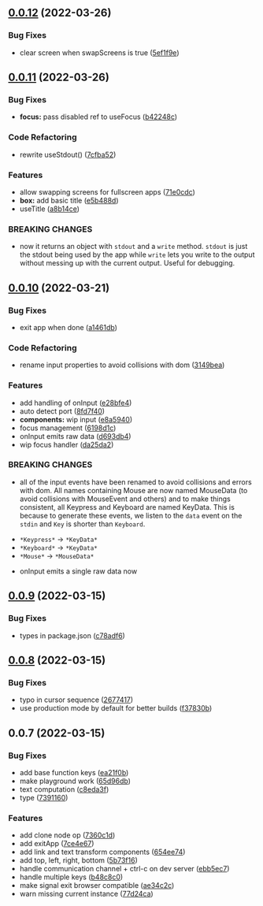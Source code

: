 ## [0.0.12](https://github.com/posva/vue-termui/compare/vue-termui@0.0.11...vue-termui@0.0.12) (2022-03-26)

### Bug Fixes

- clear screen when swapScreens is true ([5ef1f9e](https://github.com/posva/vue-termui/commit/5ef1f9eebced1b1bbda919639bec0d451fc96aa3))

## [0.0.11](https://github.com/posva/vue-termui/compare/vue-termui@0.0.10...vue-termui@0.0.11) (2022-03-26)

### Bug Fixes

- **focus:** pass disabled ref to useFocus ([b42248c](https://github.com/posva/vue-termui/commit/b42248c8ef59da21a33db876bdeaf615d76be4df))

### Code Refactoring

- rewrite useStdout() ([7cfba52](https://github.com/posva/vue-termui/commit/7cfba5296a7728e2a5920ed85a41504c14f9c14c))

### Features

- allow swapping screens for fullscreen apps ([71e0cdc](https://github.com/posva/vue-termui/commit/71e0cdcc161a7c5531e36da9b6441d2e26bff895))
- **box:** add basic title ([e5b488d](https://github.com/posva/vue-termui/commit/e5b488d6e7e18853e4ff5f2e9fa96742c87fcfd3))
- useTitle ([a8b14ce](https://github.com/posva/vue-termui/commit/a8b14ce0c8b7aa3e31f1f963a650d672de261ef1))

### BREAKING CHANGES

- now it returns an object with `stdout` and a `write`
  method. `stdout` is just the stdout being used by the app while `write`
  lets you write to the output without messing up with the current output.
  Useful for debugging.

## [0.0.10](https://github.com/posva/vue-termui/compare/vue-termui@0.0.9...vue-termui@0.0.10) (2022-03-21)

### Bug Fixes

- exit app when done ([a1461db](https://github.com/posva/vue-termui/commit/a1461dbcfa6a2906e78cd5fed1bbdcc9c77d16f2))

### Code Refactoring

- rename input properties to avoid collisions with dom ([3149bea](https://github.com/posva/vue-termui/commit/3149beab70e378e20113cb84e44eff0aa16bfc68))

### Features

- add handling of onInput ([e28bfe4](https://github.com/posva/vue-termui/commit/e28bfe464ac80e67d00200a19c1105867179a72c))
- auto detect port ([8fd7f40](https://github.com/posva/vue-termui/commit/8fd7f409437582e8f3957535aa87e18176e09a42))
- **components:** wip input ([e8a5940](https://github.com/posva/vue-termui/commit/e8a59409043058b115d9e39f24240f894e7251b2))
- focus management ([6198d1c](https://github.com/posva/vue-termui/commit/6198d1c84ccbfca1d734fe1e049fb16842bc8136))
- onInput emits raw data ([d693db4](https://github.com/posva/vue-termui/commit/d693db4ca295babc9bcf9ce9b8a34d9c51cb9ad9))
- wip focus handler ([da25da2](https://github.com/posva/vue-termui/commit/da25da2c2cf442d5a5aadc0d1e587a14ae60ce82))

### BREAKING CHANGES

- all of the input events have been renamed to avoid
  collisions and errors with dom. All names containing Mouse are now named
  MouseData (to avoid collisions with MouseEvent and others) and to make
  things consistent, all Keypress and Keyboard are named KeyData. This is
  because to generate these events, we listen to the `data` event on the
  `stdin` and `Key` is shorter than `Keyboard`.

* `*Keypress*` -> `*KeyData*`
* `*Keyboard*` -> `*KeyData*`
* `*Mouse*` -> `*MouseData*`

- onInput emits a single raw data now

## [0.0.9](https://github.com/posva/vue-termui/compare/vue-termui@0.0.8...vue-termui@0.0.9) (2022-03-15)

### Bug Fixes

- types in package.json ([c78adf6](https://github.com/posva/vue-termui/commit/c78adf611c2a920823af6e2648ac6ddf34d169c0))

## [0.0.8](https://github.com/posva/vue-termui/compare/vue-termui@0.0.7...vue-termui@0.0.8) (2022-03-15)

### Bug Fixes

- typo in cursor sequence ([2677417](https://github.com/posva/vue-termui/commit/2677417da969db6a4e7231f9ce98f0a4909bfd4c))
- use production mode by default for better builds ([f37830b](https://github.com/posva/vue-termui/commit/f37830be17bdd87248203957d5204467c55a4478))

## 0.0.7 (2022-03-15)

### Bug Fixes

- add base function keys ([ea21f0b](https://github.com/posva/vue-termui/commit/ea21f0be4a226cf8e82889b9d318c75e7914e9cf))
- make playground work ([65d96db](https://github.com/posva/vue-termui/commit/65d96db3a57debe0d0b8e30fff9d48f02d50db82))
- text computation ([c8eda3f](https://github.com/posva/vue-termui/commit/c8eda3ffc2761ec0b2fbd4720833099a2af20b05))
- type ([7391160](https://github.com/posva/vue-termui/commit/739116056780b43be17f92824ff4eede43e5aaa7))

### Features

- add clone node op ([7360c1d](https://github.com/posva/vue-termui/commit/7360c1d2c620df74cabf01de89ba020c3071840d))
- add exitApp ([7ce4e67](https://github.com/posva/vue-termui/commit/7ce4e67eebdcc80b3514db7a072ee7615045d879))
- add link and text transform components ([654ee74](https://github.com/posva/vue-termui/commit/654ee74b15277c3913df630c7898826f0bd74d4c))
- add top, left, right, bottom ([5b73f16](https://github.com/posva/vue-termui/commit/5b73f16808577d19766a3c3cea2be68f7302a345))
- handle communication channel + ctrl-c on dev server ([ebb5ec7](https://github.com/posva/vue-termui/commit/ebb5ec72438dcf2f8e693ba9d16dd63672f834d5))
- handle multiple keys ([b48c8c0](https://github.com/posva/vue-termui/commit/b48c8c0a0af203151e7c858f292c7d1746281c0f))
- make signal exit browser compatible ([ae34c2c](https://github.com/posva/vue-termui/commit/ae34c2c786a6ea63a22fe1867b2f89b272f272cb))
- warn missing current instance ([77d24ca](https://github.com/posva/vue-termui/commit/77d24cae0db1d54a1c1c88547a8f6e8e9734dac1))
